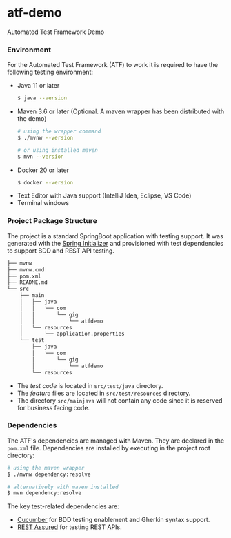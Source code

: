 # atf-demo
Automated Test Framework Demo

### Environment

For the Automated Test Framework (ATF) to work it is required to have the following
testing environment:

* Java 11 or later
  ```bash
  $ java --version
  ```
* Maven 3.6 or later (Optional. A maven wrapper has been distributed with the demo)
  ```bash
  # using the wrapper command
  $ ./mvnw --version
  
  # or using installed maven
  $ mvn --version
  ```
* Docker 20 or later
  ```bash
  $ docker --version
  ```
* Text Editor with Java support (IntelliJ Idea, Eclipse, VS Code)
* Terminal windows

### Project Package Structure
The project is a standard SpringBoot application with testing support.
It was generated with the [Spring Initializer](https://start.spring.io/)
and provisioned with test dependencies to support BDD and REST API testing.
```bash
├── mvnw
├── mvnw.cmd
├── pom.xml
├── README.md
└── src
    ├── main
    │   ├── java
    │   │   └── com
    │   │       └── gig
    │   │           └── atfdemo
    │   └── resources
    │       └── application.properties
    └── test
        ├── java
        │   └── com
        │       └── gig
        │           └── atfdemo
        └── resources


```
* The *test code* is located in `src/test/java` directory.
* The *feature* files are located in `src/test/resources` directory.
* The directory `src/mainjava` will not contain any code since it is reserved for business facing code.

### Dependencies

The ATF's dependencies are managed with Maven. They are declared in the `pom.xml` file.
Dependencies are installed by executing in the project root directory:
```bash
# using the maven wrapper
$ ./mvnw dependency:resolve

# alternatively with maven installed
$ mvn dependency:resolve
```
The key test-related dependencies are:
* [Cucumber](https://cucumber.io/) for BDD testing enablement and Gherkin syntax support.
* [REST Assured](https://rest-assured.io/) for testing REST APIs.